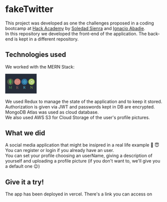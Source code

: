 # fakeTwitter

This project was developed as one the challenges proposed in a coding bootcamp at [Hack Academy](https://ha.edu.uy/) by [Soledad Sienra](https://github.com/solesienra/) and [Ignacio Abadie](https://github.com/MateSeco/).<br/>
In this repository we developed the front-end of the application.
The back-end is kept in a different repository.

## Technologies used

We worked with the MERN Stack:

<img src="/src/mern.png" alt="MERN" width="100" padding-top="200px"/>

We used Redux to manage the state of the application and to keep it stored.<br/>
Authorization is given via JWT and passwords kept in DB are encrypted.<br/>
MongoDB Atlas was used as cloud database.<br/>
We also used AWS S3 for Cloud Storage of the user's profile pictures.<br/>

## What we did

A social media application that might be insipred in a real life example :see_no_evil: :innocent:<br/>
You can register or login if you already have an user. <br/>
You can set your profile choosing an userName, giving a description of yourself and uploading a profile picture (if you don't want to, we'll give you a default one :wink:)

## Give it a try!

The app has been deployed in vercel. There's a link you can access on

